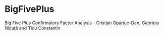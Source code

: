 # BigFivePlus
Big Five Plus Confirmatory Factor Analysis - Cristian Opariuc-Dan, Gabriela Nicuță and Ticu Constantin

